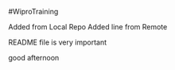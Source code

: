 #WiproTraining

Added from Local Repo
Added line from Remote

README file is very important

good afternoon 
